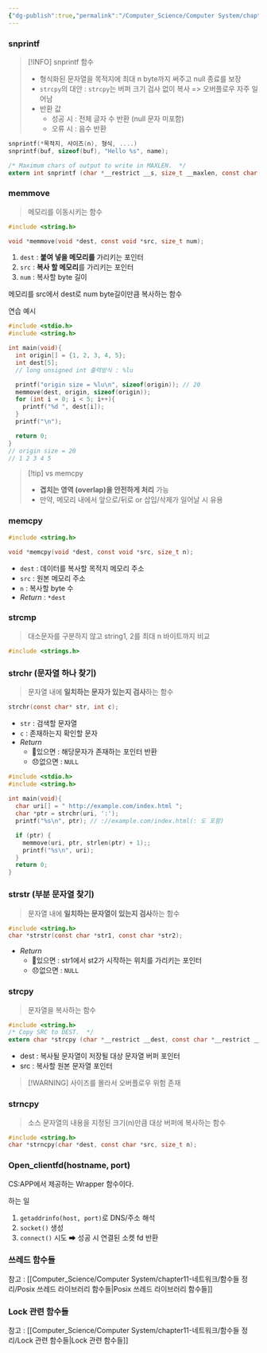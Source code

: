 ```yaml
---
{"dg-publish":true,"permalink":"/Computer_Science/Computer System/chapter11-네트워크/함수들 정리/구현하면서 썼던 함수들 정리/","noteIcon":"","created":"2025-09-01T13:46:38.867+09:00","updated":"2025-09-05T01:48:16.353+09:00"}
---
```




### snprintf 

> [!INFO] snprintf 함수 
> - 형식화된 문자열을 목적지에 최대 n byte까지 써주고 null 종료를 보장 
> - `strcpy`의 대안 : `strcpy`는 버퍼 크기 검사 없이 복사 => 오버플로우 자주 일어남
> - 반환 값
> 	- 성공 시 : 전체 글자 수 반환 (null 문자 미포함)
> 	- 오류 시 : 음수 반환 
```c
snprintf(*목적지, 사이즈(n), 형식, ....)
snprintf(buf, sizeof(buf), "Hello %s", name);

/* Maximum chars of output to write in MAXLEN.  */
extern int snprintf (char *__restrict __s, size_t __maxlen, const char *__restrict __format, ...)
```



### memmove 
> 메모리를 이동시키는 함수 

```c
#include <string.h>

void *memmove(void *dest, const void *src, size_t num);
```
1. `dest` : **붙여 넣을 메모리를** 가리키는 포인터
2. `src` : **복사 할 메모리**를 가리키는 포인터 
3. `num` : 복사할 byte 길이

메모리를 src에서 dest로 num byte길이만큼 복사하는 함수 

연습 예시
```c
#include <stdio.h>
#include <string.h>

int main(void){
  int origin[] = {1, 2, 3, 4, 5};
  int dest[5];  
  // long unsigned int 출력방식 : %lu

  printf("origin size = %lu\n", sizeof(origin)); // 20
  memmove(dest, origin, sizeof(origin));
  for (int i = 0; i < 5; i++){
    printf("%d ", dest[i]);
  }
  printf("\n");

  return 0;
}
// origin size = 20
// 1 2 3 4 5
```


>[!tip] vs memcpy
>- **겹치는 영역 (overlap)을 안전하게 처리** 가능 
>- 만약, 메모리 내에서 앞으로/뒤로 or 삽입/삭제가 일어날 시 유용 


### memcpy
```c
#include <string.h>

void *memcpy(void *dest, const void *src, size_t n);
```
- `dest` : 데이터를 복사할 목적지 메모리 주소
- `src` : 원본 메모리 주소 
- `n` : 복사할 byte 수 
- *Return* : `*dest`

### strcmp

> 대소문자를 구분하지 않고 string1, 2를 최대 n 바이트까지 비교 

```c
#include <strings.h>

```


### strchr (문자열 하나 찾기)
> 문자열 내에 **일치하는 문자가 있는지 검사**하는 함수 

```c
strchr(const char* str, int c);
```
- `str` : 검색할 문자열
- `c` : 존재하는지 확인할 문자 
- *Return*
	- 💚있으면 : 해당문자가 존재하는 포인터 반환 
	- 😞없으면 : `NULL`


```C
#include <stdio.h>
#include <string.h>
  
int main(void){
  char uri[] = " http://example.com/index.html ";
  char *ptr = strchr(uri, ':');  
  printf("%s\n", ptr); // ://example.com/index.html(: 도 포함)

  if (ptr) {
    memmove(uri, ptr, strlen(ptr) + 1);;
    printf("%s\n", uri);
  }
  return 0; 
}
```

### strstr (부분 문자열 찾기)
> 문자열 내에 **일치하는 문자열이 있는지 검사**하는 함수 


```c 
#include <string.h>  
char *strstr(const char *str1, const char *str2);
```

- *Return*
	- 💚있으면 : str1에서 st2가 시작하는 위치를 가리키는 포인터
	- 😞없으면 : `NULL`

### strcpy

> 문자열을 복사하는 함수 

```c
#include <string.h>
/* Copy SRC to DEST.  */
extern char *strcpy (char *__restrict __dest, const char *__restrict __src)
```
- dest : 복사될 문자열이 저장될 대상 문자열 버퍼 포인터
- src : 복사할 원본 문자열 포인터 

> [!WARNING] 사이즈를 몰라서 오버플로우 위험 존재 

### strncpy

> 소스 문자열의 내용을 지정된 크기(n)만큼 대상 버퍼에 복사하는 함수
```c
#include <string.h>  
char *strncpy(char *dest, const char *src, size_t n);
```


### Open_clientfd(hostname, port)

CS:APP에서 제공하는 Wrapper 함수이다.

하는 일 
1. `getaddrinfo(host, port)`로 DNS/주소 해석
2. `socket()` 생성 
3. `connect()` 시도 ➡ 성공 시 연결된 소켓 fd 반환 



### 쓰레드 함수들 
참고 : [[Computer_Science/Computer System/chapter11-네트워크/함수들 정리/Posix 쓰레드 라이브러리 함수들\|Posix 쓰레드 라이브러리 함수들]]

### Lock 관련 함수들 
참고 : [[Computer_Science/Computer System/chapter11-네트워크/함수들 정리/Lock 관련 함수들\|Lock 관련 함수들]]